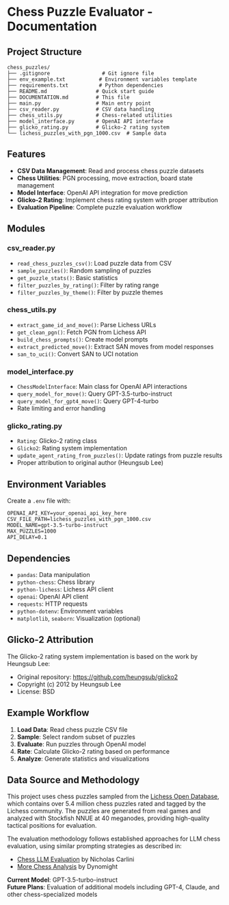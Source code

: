 # Chess Puzzle Evaluator - Documentation

## Project Structure

```
chess_puzzles/
├── .gitignore                 # Git ignore file
├── env_example.txt           # Environment variables template
├── requirements.txt          # Python dependencies
├── README.md                # Quick start guide
├── DOCUMENTATION.md         # This file
├── main.py                  # Main entry point
├── csv_reader.py            # CSV data handling
├── chess_utils.py           # Chess-related utilities
├── model_interface.py       # OpenAI API interface
├── glicko_rating.py         # Glicko-2 rating system
└── lichess_puzzles_with_pgn_1000.csv  # Sample data
```

## Features

- **CSV Data Management**: Read and process chess puzzle datasets
- **Chess Utilities**: PGN processing, move extraction, board state management
- **Model Interface**: OpenAI API integration for move prediction
- **Glicko-2 Rating**: Implement chess rating system with proper attribution
- **Evaluation Pipeline**: Complete puzzle evaluation workflow

## Modules

### csv_reader.py
- `read_chess_puzzles_csv()`: Load puzzle data from CSV
- `sample_puzzles()`: Random sampling of puzzles
- `get_puzzle_stats()`: Basic statistics
- `filter_puzzles_by_rating()`: Filter by rating range
- `filter_puzzles_by_theme()`: Filter by puzzle themes

### chess_utils.py
- `extract_game_id_and_move()`: Parse Lichess URLs
- `get_clean_pgn()`: Fetch PGN from Lichess API
- `build_chess_prompts()`: Create model prompts
- `extract_predicted_move()`: Extract SAN moves from model responses
- `san_to_uci()`: Convert SAN to UCI notation

### model_interface.py
- `ChessModelInterface`: Main class for OpenAI API interactions
- `query_model_for_move()`: Query GPT-3.5-turbo-instruct
- `query_model_for_gpt4_move()`: Query GPT-4-turbo
- Rate limiting and error handling

### glicko_rating.py
- `Rating`: Glicko-2 rating class
- `Glicko2`: Rating system implementation
- `update_agent_rating_from_puzzles()`: Update ratings from puzzle results
- Proper attribution to original author (Heungsub Lee)

## Environment Variables

Create a `.env` file with:

```env
OPENAI_API_KEY=your_openai_api_key_here
CSV_FILE_PATH=lichess_puzzles_with_pgn_1000.csv
MODEL_NAME=gpt-3.5-turbo-instruct
MAX_PUZZLES=1000
API_DELAY=0.1
```

## Dependencies

- `pandas`: Data manipulation
- `python-chess`: Chess library
- `python-lichess`: Lichess API client
- `openai`: OpenAI API client
- `requests`: HTTP requests
- `python-dotenv`: Environment variables
- `matplotlib`, `seaborn`: Visualization (optional)

## Glicko-2 Attribution

The Glicko-2 rating system implementation is based on the work by Heungsub Lee:
- Original repository: https://github.com/heungsub/glicko2
- Copyright (c) 2012 by Heungsub Lee
- License: BSD

## Example Workflow

1. **Load Data**: Read chess puzzle CSV file
2. **Sample**: Select random subset of puzzles
3. **Evaluate**: Run puzzles through OpenAI model
4. **Rate**: Calculate Glicko-2 rating based on performance
5. **Analyze**: Generate statistics and visualizations

## Data Source and Methodology

This project uses chess puzzles sampled from the [Lichess Open Database](https://database.lichess.org/#puzzles), which contains over 5.4 million chess puzzles rated and tagged by the Lichess community. The puzzles are generated from real games and analyzed with Stockfish NNUE at 40 meganodes, providing high-quality tactical positions for evaluation.

The evaluation methodology follows established approaches for LLM chess evaluation, using similar prompting strategies as described in:
- [Chess LLM Evaluation](https://nicholas.carlini.com/writing/2023/chess-llm.html) by Nicholas Carlini
- [More Chess Analysis](https://dynomight.net/more-chess/) by Dynomight

**Current Model**: GPT-3.5-turbo-instruct  
**Future Plans**: Evaluation of additional models including GPT-4, Claude, and other chess-specialized models

